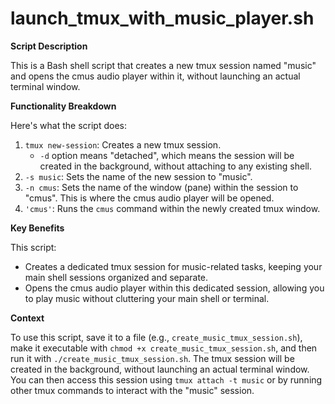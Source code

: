 # launch_tmux_with_music_player.sh

**Script Description**

This is a Bash shell script that creates a new tmux session named "music" and opens the cmus audio player within it, without launching an actual terminal window.

**Functionality Breakdown**

Here's what the script does:

1. `tmux new-session`: Creates a new tmux session.
	* `-d` option means "detached", which means the session will be created in the background, without attaching to any existing shell.
2. `-s music`: Sets the name of the new session to "music".
3. `-n cmus`: Sets the name of the window (pane) within the session to "cmus". This is where the cmus audio player will be opened.
4. `'cmus'`: Runs the `cmus` command within the newly created tmux window.

**Key Benefits**

This script:

* Creates a dedicated tmux session for music-related tasks, keeping your main shell sessions organized and separate.
* Opens the cmus audio player within this dedicated session, allowing you to play music without cluttering your main shell or terminal.

**Context**

To use this script, save it to a file (e.g., `create_music_tmux_session.sh`), make it executable with `chmod +x create_music_tmux_session.sh`, and then run it with `./create_music_tmux_session.sh`. The tmux session will be created in the background, without launching an actual terminal window. You can then access this session using `tmux attach -t music` or by running other tmux commands to interact with the "music" session.
